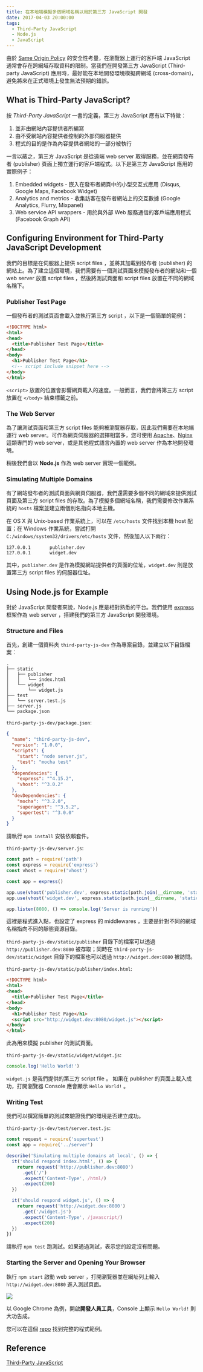 ```yaml
---
title: 在本地端模擬多個網域名稱以用於第三方 JavaScript 開發
date: 2017-04-03 20:00:00
tags:
  - Third-Party JavaScript
  - Node.js
  - JavaScript
---
```


由於 [Same Origin Policy](https://en.wikipedia.org/wiki/Same-origin_policy) 的安全性考量，在瀏覽器上運行的客戶端 JavaScript 通常會存在跨網域存取資料的限制。當我們在開發第三方 JavaScript (Third-party JavaScript) 應用時，最好能在本地開發環境模擬跨網域 (cross-domain)，避免將來在正式環境上發生無法預期的錯誤。

<!-- more -->

## What is Third-Party JavaScript?

按 *Third-Party JavaScript* 一書的定義，第三方 JavaScript 應有以下特徵：

1. 並非由網站內容提供者所編寫
2. 由不受網站內容提供者控制的外部伺服器提供
3. 程式的目的是作為內容提供者網站的一部分被執行

一言以蔽之，第三方 JavaScript 是從遠端 web server 取得服務，並在網頁發布者 (publisher) 頁面上獨立運行的客戶端程式。以下是第三方 JavaScript 應用的實際例子：

1. Embedded widgets - 嵌入在發布者網頁中的小型交互式應用 (Disqus, Google Maps, Facebook Widget)
2. Analytics and metrics - 收集訪客在發布者網站上的交互數據 (Google Analytics, Flurry, Mixpanel)
3. Web service API wrappers - 用於與外部 Web 服務通信的客戶端應用程式 (Facebook Graph API)

## Configuring Environment for Third-Party JavaScript Development

我們的目標是在伺服器上提供 script files ，並將其加載到發布者 (publisher) 的網站上。為了建立這個環境，我們需要有一個測試頁面來模擬發布者的網站和一個 web server 放置 script files ，然後將測試頁面和 script files 放置在不同的網域名稱下。

### Publisher Test Page

一個發布者的測試頁面會載入並執行第三方 script ，以下是一個簡單的範例：

```html
<!DOCTYPE html>
<html>
<head>
  <title>Publisher Test Page</title>
</head>
<body>
  <h1>Publisher Test Page</h1>
  <!-- script include snippet here -->
</body>
</html>
```

`<script>` 放置的位置會影響網頁載入的速度。一般而言，我們會將第三方 script 放置在 `</body>` 結束標籤之前。

### The Web Server

為了讓測試頁面和第三方 script files 能夠被瀏覽器存取，因此我們需要在本地端運行 web server。可作為網頁伺服器的選擇相當多，您可使用 [Apache](https://httpd.apache.org)、[Nginx](https://www.nginx.com) 這類專門的 web server，或是其他程式語言內置的 web server 作為本地開發環境。

稍後我們會以 **Node.js** 作為 web server 實現一個範例。

### Simulating Multiple Domains

有了網站發布者的測試頁面與網頁伺服器，我們還需要多個不同的網域來提供測試頁面及第三方 script files 的存取。為了模擬多個網域名稱，我們需要修改作業系統的 `hosts` 檔案並建立兩個別名指向本地主機。

在 OS X 與 Unix-based 作業系統上，可以在 `/etc/hosts` 文件找到本機 host 配置；在 Windows 作業系統，嘗試打開 `C:/windows/system32/drivers/etc/hosts` 文件，然後加入以下兩行：

```
127.0.0.1       publisher.dev
127.0.0.1       widget.dev
```

其中，`publisher.dev` 是作為模擬網站提供者的頁面的位址，`widget.dev` 則是放置第三方 script files 的伺服器位址。

## Using Node.js for Example

對於 JavaScript 開發者來說，Node.js 應是相對熟悉的平台。我們使用 [express](https://expressjs.com) 框架作為 web server ，搭建我們的第三方 JavaScript 開發環境。

### Structure and Files

首先，創建一個資料夾 `third-party-js-dev` 作為專案目錄，並建立以下目錄檔案：

```
.
├── static
│   ├── publisher
│   │   └── index.html
│   └── widget
│       └── widget.js
├── test
│   └── server.test.js 
├── server.js
└── package.json
```

`third-party-js-dev/package.json`:
```json
{
  "name": "third-party-js-dev",
  "version": "1.0.0",
  "scripts": {
    "start": "node server.js",
    "test": "mocha test"
  },
  "dependencies": {
    "express": "^4.15.2",
    "vhost": "^3.0.2"
  },
  "devDependencies": {
    "mocha": "^3.2.0",
    "superagent": "^3.5.2",
    "supertest": "^3.0.0"
  }
}
```

請執行 `npm install` 安裝依賴套件。

`third-party-js-dev/server.js`:
```js
const path = require('path')
const express = require('express')
const vhost = require('vhost')

const app = express()

app.use(vhost('publisher.dev', express.static(path.join(__dirname, 'static', 'publisher'))))
app.use(vhost('widget.dev', express.static(path.join(__dirname, 'static', 'widget'))))

app.listen(8080, () => console.log('Server is running'))
```

這裡是程式進入點，也設定了 express 的 middlewares ，主要是針對不同的網域名稱指向不同的靜態資源目錄。

`third-party-js-dev/static/publisher` 目錄下的檔案可以透過 `http://publisher.dev:8080` 被存取；同時在 `third-party-js-dev/static/widget` 目錄下的檔案也可以透過 `http://widget.dev:8080` 被訪問。

`third-party-js-dev/static/publisher/index.html`:
```html
<!DOCTYPE html>
<html>
<head>
  <title>Publisher Test Page</title>
</head>
<body>
  <h1>Publisher Test Page</h1>
  <script src="http://widget.dev:8080/widget.js"></script>
</body>
</html>
```

此為用來模擬 publisher 的測試頁面。

`third-party-js-dev/static/widget/widget.js`:
```js
console.log('Hello World!')
```

`widget.js` 是我們提供的第三方 script file 。 如果在 publisher 的頁面上載入成功，打開瀏覽器 Console 應會顯示 `Hello World!` 。

### Writing Test

我們可以撰寫簡單的測試來驗證我們的環境是否建立成功。

`third-party-js-dev/test/server.test.js`:
```js
const request = require('supertest')
const app = require('../server')

describe('Simulating multiple domains at local', () => {
  it('should respond index.html', () => {
    return request('http://publisher.dev:8080')
      .get('/')
      .expect('Content-Type', /html/)
      .expect(200)
  })

  it('should respond widget.js', () => {
    return request('http://widget.dev:8080')
      .get('/widget.js')
      .expect('Content-Type', /javascript/)
      .expect(200)
  })
})
```

請執行 `npm test` 跑測試。如果通過測試，表示您的設定沒有問題。

### Starting the Server and Opening Your Browser

執行 `npm start` 啟動 web server ，打開瀏覽器並在網址列上輸入 `http://widget.dev:8080` 進入測試頁面。

![](/2017/04/03/simulating-multiple-domains-at-local-for-third-party-javascript-development/publisher_test_page.png)

以 Google Chrome 為例，開啟**開發人員工具**，Console 上顯示 `Hello World!` 則大功告成。

您可以在這個 [repo](https://github.com/chunkai1312/third-party-js-dev) 找到完整的程式範例。

## Reference

[Third-Party JavaScript](https://www.manning.com/books/third-party-javascript)
